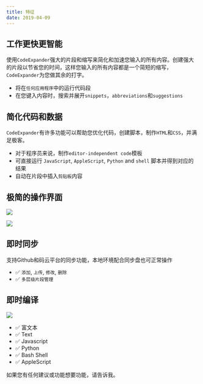 ```yaml
---
title: 特征
date: 2019-04-09
---
```


## 工作更快更智能

使用`CodeExpander`强大的片段和缩写来简化和加速您输入的所有内容。创建强大的片段以节省您的时间，这样您输入的所有内容都是一个简短的缩写，`CodeExpander`为您做其余的打字。

* 将在`任何应用程序`中的运行代码段
* 在您键入内容时，搜索并展开`snippets`，`abbreviations`和`suggestions`

## 简化代码和数据

`CodeExpander`有许多功能可以帮助您优化代码，创建脚本，制作`HTML`和`CSS`，并满足极客。

* 对于程序员来说，制作`editor-independent code`模板
* 可直接运行 `JavaScript`, `AppleScript`, `Python` and `shell` 脚本并得到对应的结果
* 自动在片段中插入`剪贴板`内容

## 极简的操作界面

![](http://oss.codeexpander.com/i/features-editing.png)

![](http://oss.codeexpander.com/i/features-intro.png)

## 即时同步

支持Github和码云平台的同步功能，本地环境配合同步盘也可正常操作

* ✅ `添加`, `上传`, `修改`, `删除`
* ✅ `多层级片段管理`

## 即时编译

![](http://oss.codeexpander.com/i/features-language.png)

* ✅ 富文本
* ✅ Text
* ✅ Javascript
* ✅ Python
* ✅ Bash Shell
* ✅ AppleScript

 如果您有任何建议或功能想要功能，请告诉我。



